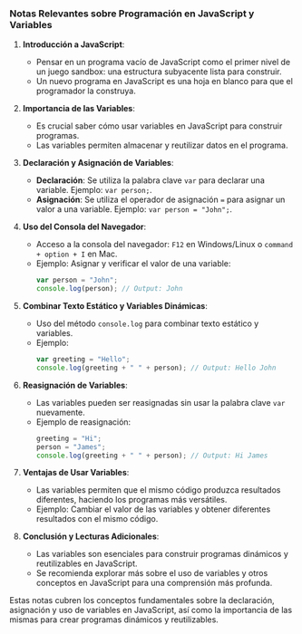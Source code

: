 ### Notas Relevantes sobre Programación en JavaScript y Variables

1. **Introducción a JavaScript**:
   - Pensar en un programa vacío de JavaScript como el primer nivel de un juego sandbox: una estructura subyacente lista para construir.
   - Un nuevo programa en JavaScript es una hoja en blanco para que el programador la construya.

2. **Importancia de las Variables**:
   - Es crucial saber cómo usar variables en JavaScript para construir programas.
   - Las variables permiten almacenar y reutilizar datos en el programa.

3. **Declaración y Asignación de Variables**:
   - **Declaración**: Se utiliza la palabra clave `var` para declarar una variable. Ejemplo: `var person;`.
   - **Asignación**: Se utiliza el operador de asignación `=` para asignar un valor a una variable. Ejemplo: `var person = "John";`.

4. **Uso del Consola del Navegador**:
   - Acceso a la consola del navegador: `F12` en Windows/Linux o `command + option + I` en Mac.
   - Ejemplo: Asignar y verificar el valor de una variable: 
     ```javascript
     var person = "John";
     console.log(person); // Output: John
     ```

5. **Combinar Texto Estático y Variables Dinámicas**:
   - Uso del método `console.log` para combinar texto estático y variables.
   - Ejemplo:
     ```javascript
     var greeting = "Hello";
     console.log(greeting + " " + person); // Output: Hello John
     ```

6. **Reasignación de Variables**:
   - Las variables pueden ser reasignadas sin usar la palabra clave `var` nuevamente.
   - Ejemplo de reasignación:
     ```javascript
     greeting = "Hi";
     person = "James";
     console.log(greeting + " " + person); // Output: Hi James
     ```

7. **Ventajas de Usar Variables**:
   - Las variables permiten que el mismo código produzca resultados diferentes, haciendo los programas más versátiles.
   - Ejemplo: Cambiar el valor de las variables y obtener diferentes resultados con el mismo código.

8. **Conclusión y Lecturas Adicionales**:
   - Las variables son esenciales para construir programas dinámicos y reutilizables en JavaScript.
   - Se recomienda explorar más sobre el uso de variables y otros conceptos en JavaScript para una comprensión más profunda.

Estas notas cubren los conceptos fundamentales sobre la declaración, asignación y uso de variables en JavaScript, así como la importancia de las mismas para crear programas dinámicos y reutilizables.